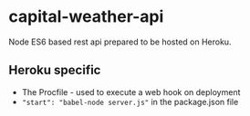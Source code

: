# capital-weather-api

Node ES6 based rest api prepared to be hosted on Heroku.

## Heroku specific

* The Procfile - used to execute a web hook on deployment
* `"start": "babel-node server.js"` in the package.json file

